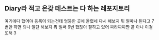## Diary라 적고 온갖 테스트는 다 하는 레포지토리
여기에다
했어야
등록이
되는건데
엉뚱한 곳에
올렸네
다시
해보지 뭐
얼마나 된다고
7번만 하면 되나
일단 해보지 뭐
벌써 6번 했잖아
잘하고 있어
짜라짜짜짠
끝
아나
이걸 또해
3
